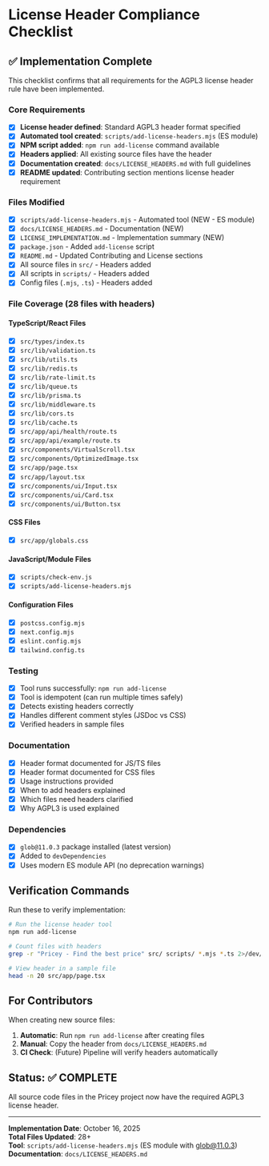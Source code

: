 # License Header Compliance Checklist

## ✅ Implementation Complete

This checklist confirms that all requirements for the AGPL3 license header rule have been implemented.

### Core Requirements

- [x] **License header defined**: Standard AGPL3 header format specified
- [x] **Automated tool created**: `scripts/add-license-headers.mjs` (ES module)
- [x] **NPM script added**: `npm run add-license` command available
- [x] **Headers applied**: All existing source files have the header
- [x] **Documentation created**: `docs/LICENSE_HEADERS.md` with full guidelines
- [x] **README updated**: Contributing section mentions license header requirement

### Files Modified

- [x] `scripts/add-license-headers.mjs` - Automated tool (NEW - ES module)
- [x] `docs/LICENSE_HEADERS.md` - Documentation (NEW)
- [x] `LICENSE_IMPLEMENTATION.md` - Implementation summary (NEW)
- [x] `package.json` - Added `add-license` script
- [x] `README.md` - Updated Contributing and License sections
- [x] All source files in `src/` - Headers added
- [x] All scripts in `scripts/` - Headers added
- [x] Config files (`.mjs`, `.ts`) - Headers added

### File Coverage (28 files with headers)

#### TypeScript/React Files

- [x] `src/types/index.ts`
- [x] `src/lib/validation.ts`
- [x] `src/lib/utils.ts`
- [x] `src/lib/redis.ts`
- [x] `src/lib/rate-limit.ts`
- [x] `src/lib/queue.ts`
- [x] `src/lib/prisma.ts`
- [x] `src/lib/middleware.ts`
- [x] `src/lib/cors.ts`
- [x] `src/lib/cache.ts`
- [x] `src/app/api/health/route.ts`
- [x] `src/app/api/example/route.ts`
- [x] `src/components/VirtualScroll.tsx`
- [x] `src/components/OptimizedImage.tsx`
- [x] `src/app/page.tsx`
- [x] `src/app/layout.tsx`
- [x] `src/components/ui/Input.tsx`
- [x] `src/components/ui/Card.tsx`
- [x] `src/components/ui/Button.tsx`

#### CSS Files

- [x] `src/app/globals.css`

#### JavaScript/Module Files

- [x] `scripts/check-env.js`
- [x] `scripts/add-license-headers.mjs`

#### Configuration Files

- [x] `postcss.config.mjs`
- [x] `next.config.mjs`
- [x] `eslint.config.mjs`
- [x] `tailwind.config.ts`

### Testing

- [x] Tool runs successfully: `npm run add-license`
- [x] Tool is idempotent (can run multiple times safely)
- [x] Detects existing headers correctly
- [x] Handles different comment styles (JSDoc vs CSS)
- [x] Verified headers in sample files

### Documentation

- [x] Header format documented for JS/TS files
- [x] Header format documented for CSS files
- [x] Usage instructions provided
- [x] When to add headers explained
- [x] Which files need headers clarified
- [x] Why AGPL3 is used explained

### Dependencies

- [x] `glob@11.0.3` package installed (latest version)
- [x] Added to `devDependencies`
- [x] Uses modern ES module API (no deprecation warnings)

## Verification Commands

Run these to verify implementation:

```bash
# Run the license header tool
npm run add-license

# Count files with headers
grep -r "Pricey - Find the best price" src/ scripts/ *.mjs *.ts 2>/dev/null | wc -l

# View header in a sample file
head -n 20 src/app/page.tsx
```

## For Contributors

When creating new source files:

1. **Automatic**: Run `npm run add-license` after creating files
2. **Manual**: Copy the header from `docs/LICENSE_HEADERS.md`
3. **CI Check**: (Future) Pipeline will verify headers automatically

## Status: ✅ COMPLETE

All source code files in the Pricey project now have the required AGPL3 license header.

---

**Implementation Date**: October 16, 2025  
**Total Files Updated**: 28+  
**Tool**: `scripts/add-license-headers.mjs` (ES module with glob@11.0.3)  
**Documentation**: `docs/LICENSE_HEADERS.md`

